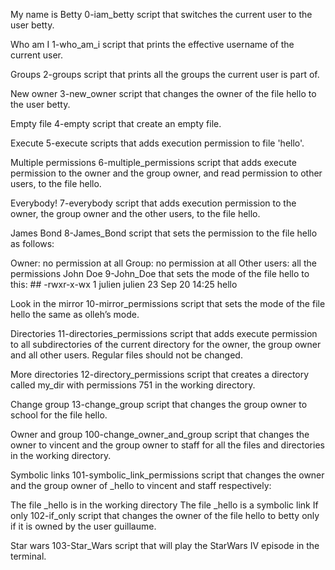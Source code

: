 My name is Betty
0-iam_betty script that switches the current user to the user betty.

Who am I
1-who_am_i script that prints the effective username of the current user.

Groups
2-groups script that prints all the groups the current user is part of.

New owner
3-new_owner script that changes the owner of the file hello to the user betty.

Empty file
4-empty script that create an empty file.

Execute
5-execute scripts that adds execution permission to file 'hello'.

Multiple permissions
6-multiple_permissions script that adds execute permission to the owner and the group owner, and read permission to other users, to the file hello.

Everybody!
7-everybody script that adds execution permission to the owner, the group owner and the other users, to the file hello.

James Bond
8-James_Bond script that sets the permission to the file hello as follows:

Owner: no permission at all
Group: no permission at all
Other users: all the permissions
John Doe
9-John_Doe that sets the mode of the file hello to this: ## -rwxr-x-wx 1 julien julien 23 Sep 20 14:25 hello

Look in the mirror
10-mirror_permissions script that sets the mode of the file hello the same as olleh’s mode.

Directories
11-directories_permissions script that adds execute permission to all subdirectories of the current directory for the owner, the group owner and all other users. Regular files should not be changed.

More directories
12-directory_permissions script that creates a directory called my_dir with permissions 751 in the working directory.

Change group
13-change_group script that changes the group owner to school for the file hello.

Owner and group
100-change_owner_and_group script that changes the owner to vincent and the group owner to staff for all the files and directories in the working directory.

Symbolic links
101-symbolic_link_permissions script that changes the owner and the group owner of _hello to vincent and staff respectively:

The file _hello is in the working directory
The file _hello is a symbolic link
If only
102-if_only script that changes the owner of the file hello to betty only if it is owned by the user guillaume.

Star wars
103-Star_Wars script that will play the StarWars IV episode in the terminal.
